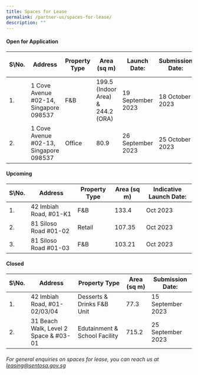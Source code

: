 ```yaml
---
title: Spaces for Lease
permalink: /partner-us/spaces-for-lease/
description: ""
---
```

#### **Open for Application**

| S\No. | Address | Property Type | Area (sq m) | Launch Date: | Submission Date: | Site Showround | Request for information |
| -------- | -------- | -------- | -------- | -------- | -------- | -------- | -------- |
 | 1. |  1 Cove Avenue #02-14, Singapore 098537 | F&B | 199.5 (Indoor Area) & 244.2 (ORA) | 19 September 2023 | 18 October 2023 | Upon request | [Register interest here](https://form.gov.sg/6507eb4e2ccd0f0012806905)
 | 2. |  1 Cove Avenue #02-13, Singapore 098537 | Office | 80.9 | 26 September 2023 | 25 October 2023 | Upon request | [Register interest here](https://form.gov.sg/6507ec25356d470012cee186)

#### **Upcoming**

| S\No. | Address | Property Type | Area (sq m) | Indicative Launch Date:
| -------- | -------- | -------- | -------- | -------- 
| 1. | 42 Imbiah Road, #01-K1 | F&B | 133.4 | Oct 2023 
| 2. | 81 Siloso Road #01-02 | Retail | 107.35 | Oct 2023 
| 3. | 81 Siloso Road #01-03 | F&B | 103.21 | Oct 2023 



#### **Closed**

| S\No. | Address | Property Type | Area (sq m) | Submission Date:| 
| -------- | -------- | -------- | -------- | -------- |
|1. | 42 Imbiah Road, #01-02/03/04 | Desserts & Drinks F&B Unit |77.3| 15 September 2023  |
|2. | 31 Beach Walk, Level 2 Space & #03-01 | Edutainment & School Facility |715.2| 25 September 2023  |



###### For general enquiries on spaces for lease, you can reach us at leasing@sentosa.gov.sg
